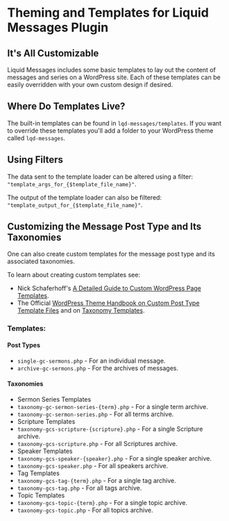 # Theming and Templates for Liquid Messages Plugin

## It's All Customizable
Liquid Messages includes some basic templates to lay out the content of messages and series on a WordPress site. Each of these templates can be easily overridden with your own custom design if desired.

## Where Do Templates Live?
The built-in templates can be found in `lqd-messages/templates`. If you want to override these templates you'll add a folder to your WordPress theme called `lqd-messages`.

## Using Filters
The data sent to the template loader can be altered using a filter: `"template_args_for_{$template_file_name}"`.

The output of the template loader can also be filtered: `"template_output_for_{$template_file_name}"`.

## Customizing the Message Post Type and Its Taxonomies
One can also create custom templates for the message post type and its associated taxonomies.

To learn about creating custom templates see:
- Nick Schaferhoff's [A Detailed Guide to Custom WordPress Page Templates](https://www.smashingmagazine.com/2015/06/wordpress-custom-page-templates/).
- The Official [WordPress Theme Handbook on Custom Post Type Template Files](https://developer.wordpress.org/themes/template-files-section/custom-post-type-template-files/) and on [Taxonomy Templates](https://developer.wordpress.org/themes/template-files-section/taxonomy-templates/).

### Templates:
#### Post Types
- `single-gc-sermons.php`  -  For an individual message.
- `archive-gc-sermons.php` - For the archives of messages.
#### Taxonomies
- Sermon Series Templates
 - `taxonomy-gc-sermon-series-{term}.php`     - For a single term archive.
 - `taxonomy-gc-sermon-series.php`            - For all terms archive.
- Scripture Templates
 - `taxonomy-gcs-scripture-{scripture}.php`   - For a single Scripture archive.
 - `taxonomy-gcs-scripture.php`               - For all Scriptures archive.
- Speaker Templates
 - `taxonomy-gcs-speaker-{speaker}.php`       - For a single speaker archive.
 - `taxonomy-gcs-speaker.php`                 - For all speakers archive.
- Tag Templates
 - `taxonomy-gcs-tag-{term}.php`              - For a single tag archive.
 - `taxonomy-gcs-tag.php`                     - For all tags archive.
- Topic Templates
 - `taxonomy-gcs-topic-{term}.php`            - For a single topic archive.
 - `taxonomy-gcs-topic.php`                   - For all topics archive.




